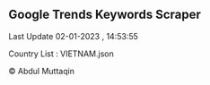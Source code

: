 

## Google Trends Keywords Scraper 
 
Last Update 02-01-2023 , 14:53:55

Country List :
VIETNAM.json



© Abdul Muttaqin 
